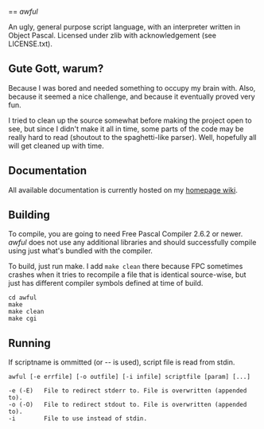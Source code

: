 == _awful_

An ugly, general purpose script language, with an interpreter written in Object Pascal.
Licensed under zlib with acknowledgement (see LICENSE.txt).



Gute Gott, warum?
---------------
Because I was bored and needed something to occupy my brain with.
Also, because it seemed a nice challenge, and because it eventually proved very fun.

I tried to clean up the source somewhat before making the project open to see, 
but since I didn't make it all in time, some parts of the code may be really hard to read
(shoutout to the spaghetti-like parser). Well, hopefully all will get cleaned up with time.



Documentation
---------------
All available documentation is currently hosted on my [homepage wiki](http://svgames.pl/wiki).



Building
---------------
To compile, you are going to need Free Pascal Compiler 2.6.2 or newer.
_awful_ does not use any additional libraries and should successfully compile using just what's bundled with the compiler.

To build, just run make. I add `make clean` there because FPC sometimes crashes when it tries to recompile a file 
that is identical source-wise, but just has different compiler symbols defined at time of build. 
```
cd awful
make
make clean
make cgi
```


Running
---------------
If scriptname is ommitted (or -- is used), script file is read from stdin.
```
awful [-e errfile] [-o outfile] [-i infile] scriptfile [param] [...]

-e (-E)   File to redirect stderr to. File is overwritten (appended to).
-o (-O)   File to redirect stdout to. File is overwritten (appended to).
-i        File to use instead of stdin.
```
